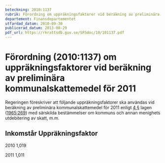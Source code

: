 ```yaml
---
beteckning: 2010:1137
rubrik: Förordning om uppräkningsfaktorer vid beräkning av preliminära kommunalskattemedel för 2011
departement: Finansdepartementet
utfardad_datum: 2010-09-30
publicerad_datum: 2013-08-29
pdf_url: https://rkrattsdb.gov.se/SFSdoc/10/101137.pdf
---
```


# Förordning (2010:1137) om uppräkningsfaktorer vid beräkning av preliminära kommunalskattemedel för 2011

Regeringen föreskriver att följande uppräkningsfaktorer ska användas vid beräkning av preliminära kommunalskattemedel för 2011 enligt [4 §](#4) lagen ([1965:269](https://selex.se/eli/sfs/1965/269)) med särskilda bestämmelser om kommuns och annan menighets utdebitering av skatt, m.m.

## Inkomstår		Uppräkningsfaktor

2010			1,019

2011			1,011